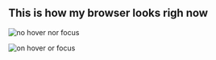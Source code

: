 ## This is how my browser looks righ now

![no hover nor focus](https://i.imgur.com/rYse1Cu.png)

![on hover or focus](https://i.imgur.com/JSV9gRf.png)
